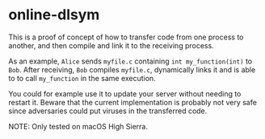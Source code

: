 # online-dlsym

This is a proof of concept of how to transfer code from one process to another, and then compile and link it to the receiving process.

As an example, `Alice` sends `myfile.c` containing `int my_function(int)` to `Bob`. After receiving, `Bob` compiles `myfile.c`, dynamically links it and is able to to call `my_function` in the same execution.

You could for example use it to update your server without needing to restart it. Beware that the current implementation is probably not very safe since adversaries could put viruses in the transferred code.

NOTE: Only tested on macOS High Sierra.
